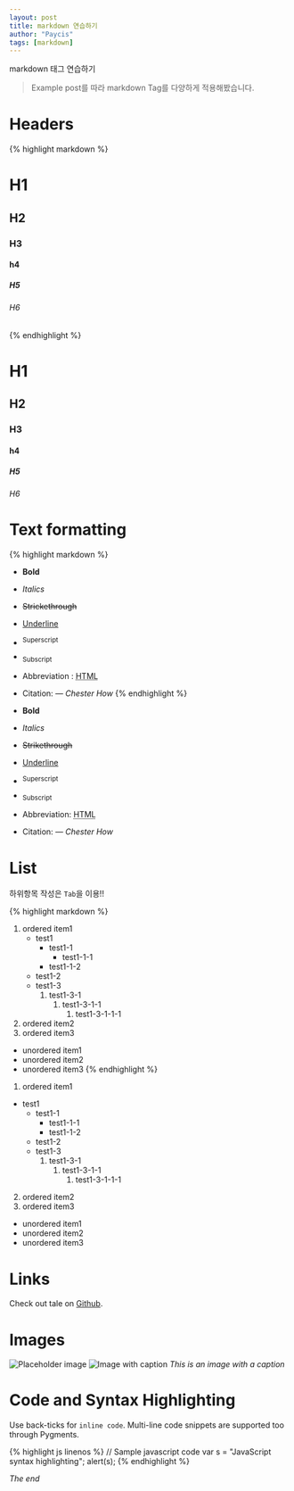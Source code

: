 ```yaml
---
layout: post
title: markdown 연습하기
author: "Paycis"
tags: [markdown]
---
```


markdown 태그 연습하기
> Example post를 따라 markdown Tag를 다양하게 적용해봤습니다.
                                        
# Headers
{% highlight markdown %}
# H1
## H2
### H3
#### h4
##### H5
###### H6
{% endhighlight %}

# H1
## H2
### H3
#### h4
##### H5
###### H6

# Text formatting

{% highlight markdown %}
- **Bold**
- _Italics_
- ~~Strickethrough~~
- <ins>Underline</ins>
- <sup>Superscript</sup>
- <sub>Subscript</sub>
- Abbreviation : <abbr title="HyperText Markup Language">HTML</abbr>
- Citation: <cite>&mdash; Chester How</cite>
{% endhighlight %}

- **Bold**
- _Italics_
- ~~Strikethrough~~
- <ins>Underline</ins>
- <sup>Superscript</sup>
- <sub>Subscript</sub>
- Abbreviation: <abbr title="HyperText Markup Language">HTML</abbr>
- Citation: <cite>&mdash; Chester How</cite>

# List
하위항목 작성은 `Tab`을 이용!!

{% highlight markdown %}
1. ordered item1
    * test1
        * test1-1
            * test1-1-1
        * test1-1-2
    * test1-2
    * test1-3
        1. test1-3-1
            1. test1-3-1-1
                1. test1-3-1-1-1
2. ordered item2
3. ordered item3

* unordered item1
* unordered item2
* unordered item3
{% endhighlight %}

1. ordered item1
  * test1
    * test1-1
        * test1-1-1
        * test1-1-2
    * test1-2
    * test1-3
        1. test1-3-1
            1. test1-3-1-1
                1. test1-3-1-1-1
2. ordered item2
3. ordered item3

* unordered item1
* unordered item2
* unordered item3

# Links
Check out tale on [Github](https://github.com/chesterhow/tale).

# Images
![Placeholder image](https://placehold.it/800x400 "Placeholder image")
![Image with caption](https://placehold.it/700x400 "Image with caption")
_This is an image with a caption_

# Code and Syntax Highlighting
Use back-ticks for `inline code`. Multi-line code snippets are supported too through Pygments.

{% highlight js  linenos %}
// Sample javascript code
var s = "JavaScript syntax highlighting";
alert(s);
{% endhighlight %}

_The end_
